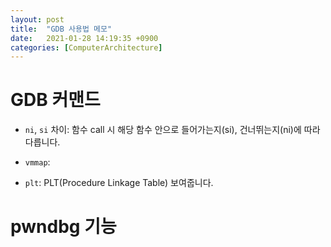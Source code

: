 ```yaml
---
layout: post
title:  "GDB 사용법 메모"
date:   2021-01-28 14:19:35 +0900
categories: [ComputerArchitecture]
---
```


# GDB 커맨드

- `ni`, `si` 차이: 함수 call 시 해당 함수 안으로 들어가는지(si), 건너뛰는지(ni)에 따라 다릅니다. 

- `vmmap`: 

- `plt`: PLT(Procedure Linkage Table) 보여줍니다.

# pwndbg 기능
